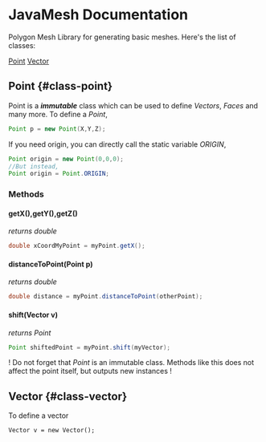 # JavaMesh Documentation
Polygon Mesh Library for generating basic meshes. 
Here's the list of classes:

[Point](#class-point)
[Vector](#class-vector)

## Point {#class-point}
Point is a **_immutable_** class which can be used to define _Vectors_, _Faces_ and many more. 
To define a _Point_, 
```Java
Point p = new Point(X,Y,Z);
```
If you need origin, you can directly call the static variable _ORIGIN_,
```Java
Point origin = new Point(0,0,0);
//But instead,
Point origin = Point.ORIGIN;
```
### Methods
#### getX(),getY(),getZ() 
_returns *double*_
```Java
double xCoordMyPoint = myPoint.getX(); 
```
#### distanceToPoint(Point p) 
_returns *double*_
```Java
double distance = myPoint.distanceToPoint(otherPoint);
```
#### shift(Vector v) 
_returns *Point*_
```Java
Point shiftedPoint = myPoint.shift(myVector);
```
! Do not forget that _Point_ is an immutable class. Methods like this does not affect the point itself, but outputs new instances !

## Vector {#class-vector}

To define a vector 

```
Vector v = new Vector();
```
